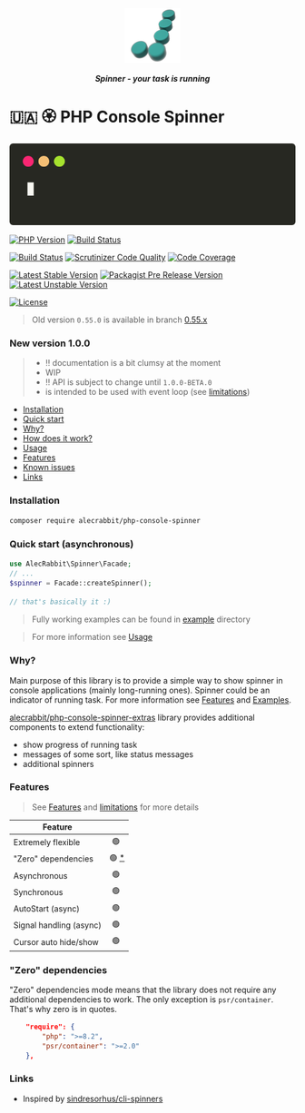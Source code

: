 <p align="center">
  <img alt="Logo" width="100" height="100" src="https://github.com/alecrabbit/php-console-spinner/raw/master/doc/image/logo/logo.png">
</p>

<p align="center">  
<b><i>Spinner - your task is running</i></b>
<br>
</p>

# 🇺🇦 🏵️ PHP Console Spinner

![demo](doc/image/demo/fpdemo.svg)

[![PHP Version](https://img.shields.io/packagist/php-v/alecrabbit/php-console-spinner/dev-master.svg)](https://php.net)
[![Build Status](https://github.com/alecrabbit/php-console-spinner/workflows/build/badge.svg)](https://github.com/alecrabbit/php-console-spinner/actions)

[![Build Status](https://scrutinizer-ci.com/g/alecrabbit/php-console-spinner/badges/build.png?b=master)](https://scrutinizer-ci.com/g/alecrabbit/php-console-spinner/build-status/master)
[![Scrutinizer Code Quality](https://scrutinizer-ci.com/g/alecrabbit/php-console-spinner/badges/quality-score.png?b=master)](https://scrutinizer-ci.com/g/alecrabbit/php-console-spinner/?branch=master)
[![Code Coverage](https://scrutinizer-ci.com/g/alecrabbit/php-console-spinner/badges/coverage.png?b=master)](https://scrutinizer-ci.com/g/alecrabbit/php-console-spinner/?branch=master)

[![Latest Stable Version](https://poser.pugx.org/alecrabbit/php-console-spinner/v/stable)](https://packagist.org/packages/alecrabbit/php-console-spinner)
[![Packagist Pre Release Version](https://img.shields.io/packagist/vpre/alecrabbit/php-console-spinner)](https://packagist.org/packages/alecrabbit/php-console-spinner)
[![Latest Unstable Version](https://poser.pugx.org/alecrabbit/php-console-spinner/v/unstable)](https://packagist.org/packages/alecrabbit/php-console-spinner)

[![License](https://poser.pugx.org/alecrabbit/php-console-spinner/license)](https://packagist.org/packages/alecrabbit/php-console-spinner)

> Old version `0.55.0` is available in branch [0.55.x](https://github.com/alecrabbit/php-console-spinner/tree/0.55.x)

### New version 1.0.0

> - ‼️ documentation is a bit clumsy at the moment
> - WIP
> - ‼️ API is subject to change until `1.0.0-BETA.0`
> - is intended to be used with event loop (see [limitations](doc/limitations.md))



+ [Installation](#installation)
+ [Quick start](#quickstart)
+ [Why?](#why)
+ [How does it work?](doc/how_does_it_work.md)
+ [Usage](doc/usage.md)
+ [Features](#features)
+ [Known issues](doc/known_issues.md)
+ [Links](#links)

### <a name="installation"></a> Installation

```bash
composer require alecrabbit/php-console-spinner
```

### <a name="quickstart"></a> Quick start (asynchronous)

```php
use AlecRabbit\Spinner\Facade;
// ...
$spinner = Facade::createSpinner();

// that's basically it :)
```

> Fully working examples can be found in [example](example) directory

> For more information see [Usage](doc/usage.md)

### <a name="why"></a>Why?

Main purpose of this library is to provide a simple way to show spinner in console applications
(mainly long-running ones). Spinner could be an indicator of running task. For more information 
see [Features](doc/features.md) and [Examples](example).

[alecrabbit/php-console-spinner-extras](https://github.com/alecrabbit/php-console-spinner-extras) 
library provides additional components to extend functionality:
 - show progress of running task 
 - messages of some sort, like status messages
 - additional spinners

### <a name="features"></a> Features

> See [Features](doc/features.md) and [limitations](doc/limitations.md) for more details

| Feature                |                             | 
|------------------------|:---------------------------:|
| Extremely flexible     |            🟢️ ️            |  
| "Zero" dependencies ️    | 🟢️ [*](doc/limitations.md) |
| Asynchronous           |            🟢️ ️            |
| Synchronous            |            🟢️ ️            |
| AutoStart (async)      |            🟢️ ️            |
| Signal handling (async) |            🟢️ ️            |
| Cursor auto hide/show  |            🟢️ ️            |

### "Zero" dependencies

"Zero" dependencies mode means that the library does not require any additional dependencies to work. The only exception
is `psr/container`. That's why zero is in quotes.
```json
    "require": {
        "php": ">=8.2",
        "psr/container": ">=2.0"
    },
```

### <a name="links"></a> Links

- Inspired by [sindresorhus/cli-spinners](https://github.com/sindresorhus/cli-spinners)

